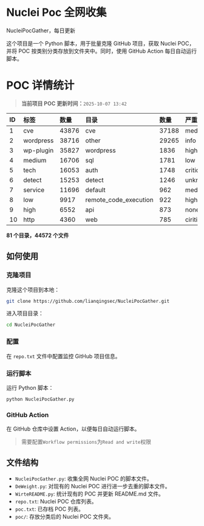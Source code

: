 # Nuclei Poc 全网收集
NucleiPocGather，每日更新

这个项目是一个 Python 脚本，用于批量克隆 GitHub 项目，获取 Nuclei POC，并将 POC 按类别分类存放到文件夹中。同时，使用 GitHub Action 每日自动运行脚本。
# POC 详情统计

> **当前项目 POC 更新时间：**`2025-10-07 13:42`

| ID | 标签      | 数量 | 目录       | 数量 | 严重性   | 数量 |
|:---| :-------- | :--- | :--------- | :--- | :------- | :--- |
| 1 | cve | 43876 | cve | 37188 | medium | 24319 |
| 2 | wordpress | 38716 | other | 29265 | info | 22937 |
| 3 | wp-plugin | 35827 | wordpress | 1836 | high | 15113 |
| 4 | medium | 16706 | sql | 1781 | low | 11476 |
| 5 | tech | 16053 | auth | 1748 | critical | 8528 |
| 6 | detect | 15253 | detect | 1246 | unknown | 127 |
| 7 | service | 11696 | default | 962 | meduim | 4 |
| 8 | low | 9917 | remote_code_execution | 922 | hight | 3 |
| 9 | high | 6552 | api | 873 | none | 1 |
| 10 | http | 4360 | web | 785 | ciritical | 1 |

**81 个目录，44572 个文件**
## 如何使用

### 克隆项目

克隆这个项目到本地：

```bash
git clone https://github.com/lianqingsec/NucleiPocGather.git
```

进入项目目录：

```bash
cd NucleiPocGather
```

### 配置

在 `repo.txt` 文件中配置监控 GitHub 项目信息。

### 运行脚本

运行 Python 脚本：

```bash
python NucleiPocGather.py
```

### GitHub Action

在 GitHub 仓库中设置 Action，以便每日自动运行脚本。

> 需要配置`Workflow permissions`为`Read and write`权限

## 文件结构

- `NucleiPocGather.py`: 收集全网 Nuclei POC 的脚本文件。
- `DeWeight.py`: 对现有的 Nuclei POC 进行进一步去重的脚本文件。
- `WirteREADME.py`: 统计现有的 POC 并更新 README.md 文件。
- `repo.txt`: Nuclei POC 仓库列表。
- `poc.txt`: 已存档 POC 列表。
- `poc/`: 存放分类后的 Nuclei POC 文件夹。

